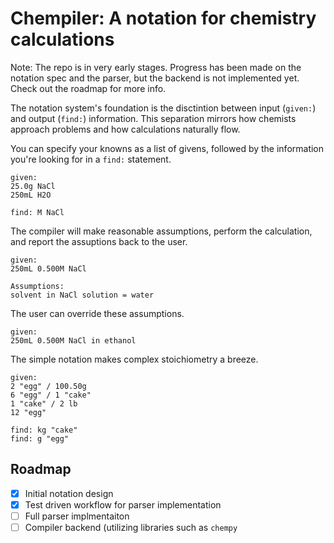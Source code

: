 # Chempiler: A notation for chemistry calculations
Note: The repo is in very early stages. Progress has been made on the notation spec and the parser, but the backend is not implemented yet. Check out the roadmap for more info.

The notation system's foundation is the disctintion between input (`given:`) and output (`find:`) information. This separation mirrors how chemists approach problems and how calculations naturally flow.

You can specify your knowns as a list of givens, followed by the information you're looking for in a `find:` statement.
```
given:
25.0g NaCl
250mL H2O
   
find: M NaCl
```

The compiler will make reasonable assumptions, perform the calculation, and report the assuptions back to the user. 
```
given:
250mL 0.500M NaCl
```
```
Assumptions:
solvent in NaCl solution = water
```

The user can override these assumptions.
```
given:
250mL 0.500M NaCl in ethanol
```

The simple notation makes complex stoichiometry a breeze.
```
given:
2 "egg" / 100.50g
6 "egg" / 1 "cake"
1 "cake" / 2 lb
12 "egg"

find: kg "cake"
find: g "egg"
```

## Roadmap
- [X] Initial notation design
- [X] Test driven workflow for parser implementation
- [ ] Full parser implmentaiton
- [ ] Compiler backend (utilizing libraries such as `chempy`
